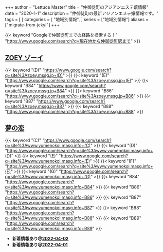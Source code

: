+++
author = "Lettuce Master"
title = "仲御徒町のアジアンエステ嬢情報"
date = "2020-1-1"
description = "仲御徒町の最新アジアンエステ嬢情報です。"
tags = [
]
categories = [
    "地域別情報",
]
series = ["地域別情報"]
aliases = ["migrate-from-jekyl"]
+++

{{< keyword "Googleで仲御徒町までの経路を検索する！" "https://www.google.com/search?q=現在地から仲御徒町駅まで" >}}

## [ZOEY ゾーイ](http://zoey.mssg.jp/)
{{< keyword "(D)" "https://www.google.com/search?q=site%3Azoey.mssg.jp+(D)" >}} {{< keyword "(E)" "https://www.google.com/search?q=site%3Azoey.mssg.jp+(E)" >}} {{< keyword "B84" "https://www.google.com/search?q=site%3Azoey.mssg.jp+B84" >}} {{< keyword "B86" "https://www.google.com/search?q=site%3Azoey.mssg.jp+B86" >}} {{< keyword "B87" "https://www.google.com/search?q=site%3Azoey.mssg.jp+B87" >}} {{< keyword "B88" "https://www.google.com/search?q=site%3Azoey.mssg.jp+B88" >}} 

## [夢の恋](http://www.yumenokoi.masg.info/)
{{< keyword "(C)" "https://www.google.com/search?q=site%3Awww.yumenokoi.masg.info+(C)" >}} {{< keyword "(D)" "https://www.google.com/search?q=site%3Awww.yumenokoi.masg.info+(D)" >}} {{< keyword "(E)" "https://www.google.com/search?q=site%3Awww.yumenokoi.masg.info+(E)" >}} {{< keyword "(F)" "https://www.google.com/search?q=site%3Awww.yumenokoi.masg.info+(F)" >}} {{< keyword "(G)" "https://www.google.com/search?q=site%3Awww.yumenokoi.masg.info+(G)" >}} {{< keyword "B84" "https://www.google.com/search?q=site%3Awww.yumenokoi.masg.info+B84" >}} {{< keyword "B86" "https://www.google.com/search?q=site%3Awww.yumenokoi.masg.info+B86" >}} {{< keyword "B87" "https://www.google.com/search?q=site%3Awww.yumenokoi.masg.info+B87" >}} {{< keyword "B88" "https://www.google.com/search?q=site%3Awww.yumenokoi.masg.info+B88" >}} {{< keyword "B89" "https://www.google.com/search?q=site%3Awww.yumenokoi.masg.info+B89" >}} 

- **新着情報あり@[2022-04-02](/post/2022-04-02)**
- **新着情報あり@[2022-04-01](/post/2022-04-01)**
